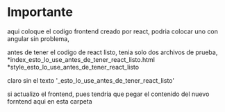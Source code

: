 # Importante

aqui coloque el codigo frontend creado por react, podria colocar uno con angular sin problema, 


antes de tener el codigo de react listo, tenia solo dos archivos de prueba, 
*index_esto_lo_use_antes_de_tener_react_listo.html
*style_esto_lo_use_antes_de_tener_react_listo

claro sin el texto '_esto_lo_use_antes_de_tener_react_listo'

si actualizo el frontend, pues tendria que pegar el contenido del nuevo forntend aqui en esta carpeta
